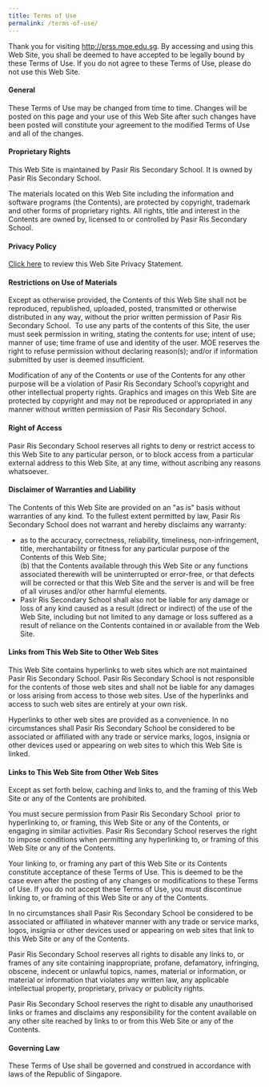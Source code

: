 ```yaml
---
title: Terms of Use
permalink: /terms-of-use/
---
```

Thank you for visiting http://prss.moe.edu.sg. By accessing and using this Web Site, you shall be deemed to have accepted to be legally bound by these Terms of Use. If you do not agree to these Terms of Use, please do not use this Web Site.

  

#### **General** 

These Terms of Use may be changed from time to time. Changes will be posted on this page and your use of this Web Site after such changes have been posted will constitute your agreement to the modified Terms of Use and all of the changes.

  

#### **Proprietary Rights** 

This Web Site is maintained by Pasir Ris Secondary School. It is owned by Pasir Ris Secondary School.

  

The materials located on this Web Site including the information and software programs (the Contents), are protected by copyright, trademark and other forms of proprietary rights. All rights, title and interest in the Contents are owned by, licensed to or controlled by Pasir Ris Secondary School.

  

#### **Privacy Policy** 

[Click here](https://pasirrissec-moe-edu-sg-admin.cwp.sg/others/pasir-ris-secondary-privacy) to review this Web Site Privacy Statement.

  

#### **Restrictions on Use of Materials** 

Except as otherwise provided, the Contents of this Web Site shall not be reproduced, republished, uploaded, posted, transmitted or otherwise distributed in any way, without the prior written permission of Pasir Ris Secondary School.  To use any parts of the contents of this Site, the user must seek permission in writing, stating the contents for use; intent of use; manner of use; time frame of use and identity of the user. MOE reserves the right to refuse permission without declaring reason(s); and/or if information submitted by user is deemed insufficient. 

  

Modification of any of the Contents or use of the Contents for any other purpose will be a violation of Pasir Ris Secondary School’s copyright and other intellectual property rights. Graphics and images on this Web Site are protected by copyright and may not be reproduced or appropriated in any manner without written permission of Pasir Ris Secondary School.

  

#### **Right of Access** 

Pasir Ris Secondary School reserves all rights to deny or restrict access to this Web Site to any particular person, or to block access from a particular external address to this Web Site, at any time, without ascribing any reasons whatsoever. 

  

#### **Disclaimer of Warranties and Liability** 

The Contents of this Web Site are provided on an "as is" basis without warranties of any kind. To the fullest extent permitted by law, Pasir Ris Secondary School does not warrant and hereby disclaims any warranty:

*   as to the accuracy, correctness, reliability, timeliness, non-infringement, title, merchantability or fitness for any particular purpose of the Contents of this Web Site;  
    (b) that the Contents available through this Web Site or any functions associated therewith will be uninterrupted or error-free, or that defects will be corrected or that this Web Site and the server is and will be free of all viruses and/or other harmful elements.  
*   Pasir Ris Secondary School shall also not be liable for any damage or loss of any kind caused as a result (direct or indirect) of the use of the Web Site, including but not limited to any damage or loss suffered as a result of reliance on the Contents contained in or available from the Web Site.  
    

  

#### **Links from This Web Site to Other Web Sites** 

This Web Site contains hyperlinks to web sites which are not maintained Pasir Ris Secondary School. Pasir Ris Secondary School is not responsible for the contents of those web sites and shall not be liable for any damages or loss arising from access to those web sites. Use of the hyperlinks and access to such web sites are entirely at your own risk. 

  

Hyperlinks to other web sites are provided as a convenience. In no circumstances shall Pasir Ris Secondary School be considered to be associated or affiliated with any trade or service marks, logos, insignia or other devices used or appearing on web sites to which this Web Site is linked.

  

#### **Links to This Web Site from Other Web Sites** 

Except as set forth below, caching and links to, and the framing of this Web Site or any of the Contents are prohibited.

  

You must secure permission from Pasir Ris Secondary School  prior to hyperlinking to, or framing, this Web Site or any of the Contents, or engaging in similar activities. Pasir Ris Secondary School reserves the right to impose conditions when permitting any hyperlinking to, or framing of this Web Site or any of the Contents. 

  

Your linking to, or framing any part of this Web Site or its Contents constitute acceptance of these Terms of Use. This is deemed to be the case even after the posting of any changes or modifications to these Terms of Use. If you do not accept these Terms of Use, you must discontinue linking to, or framing of this Web Site or any of the Contents. 

  

In no circumstances shall Pasir Ris Secondary School be considered to be associated or affiliated in whatever manner with any trade or service marks, logos, insignia or other devices used or appearing on web sites that link to this Web Site or any of the Contents. 

  

Pasir Ris Secondary School reserves all rights to disable any links to, or frames of any site containing inappropriate, profane, defamatory, infringing, obscene, indecent or unlawful topics, names, material or information, or material or information that violates any written law, any applicable intellectual property, proprietary, privacy or publicity rights. 

  

Pasir Ris Secondary School reserves the right to disable any unauthorised links or frames and disclaims any responsibility for the content available on any other site reached by links to or from this Web Site or any of the Contents.

  

#### **Governing Law** 

These Terms of Use shall be governed and construed in accordance with laws of the Republic of Singapore.
